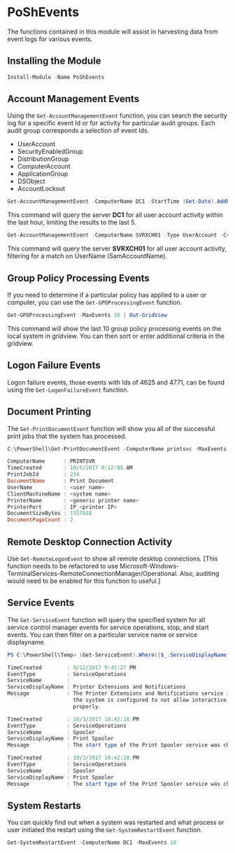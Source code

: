 # PoShEvents

The functions contained in this module will assist in harvesting data from event logs for various events.

## Installing the Module

```powershell
Install-Module -Name PoShEvents
```

## Account Management Events

Using the `Get-AccountManagementEvent` function, you can search the security log for a specific event Id or for activity for particular audit groups. Each audit group corresponds a selection of event Ids.

+ UserAccount
+ SecurityEnabledGroup
+ DistributionGroup
+ ComputerAccount
+ ApplicationGroup
+ DSObject
+ AccountLockout

```powershell
Get-AccountManagementEvent -ComputerName DC1 -StartTime (Get-Date).AddHours(-1) -Type UserAccount -MaxEvents 5
```

This command will query the server **DC1** for all user account activity within the last hour, limiting the results to the last 5.

```powershell
Get-AccountManagementEvent -ComputerName SVRXCH01 -Type UserAccount -Credential (Get-Credential) | Where-Object { $_.UserName -match 'carroll'}
```

This command will query the server **SVRXCH01** for all user account activity, filtering for a match on UserName (SamAccountName).

## Group Policy Processing Events

If you need to determine if a particular policy has applied to a user or computer, you can use the `Get-GPOProcessingEvent` function.

```powershell
Get-GPOProcessingEvent -MaxEvents 10 | Out-GridView
```

This command will show the last 10 group policy processing events on the local system in gridview. You can then sort or enter additional criteria in the gridview.

## Logon Failure Events

Logon failure events, those events with Ids of 4625 and 4771, can be found using the `Get-LogonFailureEvent` function.

## Document Printing

The `Get-PrintDocumentEvent` function will show you all of the successful print jobs that the system has processed.

```powershell
C:\PowerShell\Get-PrintDocumentEvent -ComputerName printsvc -MaxEvents 1 -Oldest

ComputerName      : PRINTSVR
TimeCreated       : 10/5/2017 8:12:05 AM
PrintJobId        : 234
DocumentName      : Print Document
UserName          : <user name>
ClientMachineName : <system name>
PrinterName       : <generic printer name>
PrinterPort       : IP_<printer IP>
DocumentSizeBytes : 1557928
DocumentPageCount : 2
```

## Remote Desktop Connection Activity

Use `Get-RemoteLogonEvent` to show all remote desktop connections.
[This function needs to be refactored to use Microsoft-Windows-TerminalServices-RemoteConnectionManager/Operational. Also, auditing would need to be enabled for this function to useful.]

## Service Events

The `Get-ServiceEvent` function will query the specified system for all service control manager events for service operations, stop, and start events. You can then filter on a particular service name or service displayname.

```powershell
PS C:\PowerShell\Temp> (Get-ServiceEvent).Where({$_.ServiceDisplayName -match "print"}) | Select-Object -Property TimeCreated,EventType,ServiceName,ServiceDisplayName,Message

TimeCreated        : 9/12/2017 9:41:27 PM
EventType          : ServiceOperations
ServiceName        :
ServiceDisplayName : Printer Extensions and Notifications
Message            : The Printer Extensions and Notifications service is marked as an interactive service.  However,
                     the system is configured to not allow interactive services.  This service may not function
                     properly.

TimeCreated        : 10/3/2017 10:42:18 PM
EventType          : ServiceOperations
ServiceName        : Spooler
ServiceDisplayName : Print Spooler
Message            : The start type of the Print Spooler service was changed from auto start to demand start.

TimeCreated        : 10/3/2017 10:42:20 PM
EventType          : ServiceOperations
ServiceName        : Spooler
ServiceDisplayName : Print Spooler
Message            : The start type of the Print Spooler service was changed from demand start to auto start.
```

## System Restarts

You can quickly find out when a system was restarted and what process or user initiated the restart using the `Get-SystemRestartEvent` function.

```powershell
Get-SystemRestartEvent -ComputerName DC1 -MaxEvents 10
```
